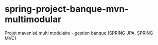 # spring-project-banque-mvn-multimodular
Projet mavenisé multi modulaire - gestion banque (SPRING JPA, SPRING MVC)
